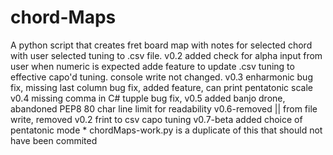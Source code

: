 # chord-Maps
A python script that creates fret board map with notes for selected chord with user selected tuning to .csv file.
v0.2 added check for alpha input from user when numeric is expected 
     adde feature to update .csv tuning to effective capo'd tuning. console write not changed.
v0.3 enharmonic bug fix, missing last column bug fix, added feature, can print pentatonic scale
v0.4 missing comma in C# tupple bug fix,
v0.5 added banjo drone, abandoned PEP8 80 char line limit for readability
v0.6-removed || from file write,
     removed v0.2 frint to csv capo tuning
v0.7-beta added choice of pentatonic mode * chordMaps-work.py is a duplicate of this that should not have been commited


